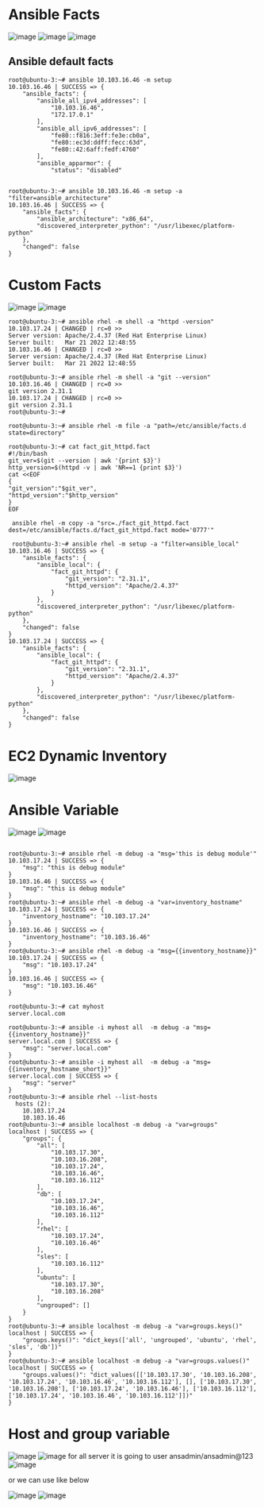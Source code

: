 Ansible Facts
=============

![image](https://user-images.githubusercontent.com/53966749/198830279-a3a2aa36-cf64-4d93-9220-8b3aa3753b3b.png)
![image](https://user-images.githubusercontent.com/53966749/198830306-21fad876-d31c-4216-8732-4b12559781ca.png)
![image](https://user-images.githubusercontent.com/53966749/198830450-d7406faa-de76-497d-b839-6ff5c9f8bfda.png)


Ansible default facts
---------------------
```
root@ubuntu-3:~# ansible 10.103.16.46 -m setup
10.103.16.46 | SUCCESS => {
    "ansible_facts": {
        "ansible_all_ipv4_addresses": [
            "10.103.16.46",
            "172.17.0.1"
        ],
        "ansible_all_ipv6_addresses": [
            "fe80::f816:3eff:fe3e:cb0a",
            "fe80::ec3d:ddff:fecc:63d",
            "fe80::42:6aff:fedf:4760"
        ],
        "ansible_apparmor": {
            "status": "disabled"


root@ubuntu-3:~# ansible 10.103.16.46 -m setup -a  "filter=ansible_architecture"
10.103.16.46 | SUCCESS => {
    "ansible_facts": {
        "ansible_architecture": "x86_64",
        "discovered_interpreter_python": "/usr/libexec/platform-python"
    },
    "changed": false
}
```
Custom Facts
==============
![image](https://user-images.githubusercontent.com/53966749/198830803-3eee5447-004c-4091-92d5-3db24f627102.png)
![image](https://user-images.githubusercontent.com/53966749/198831585-3e66b0d5-f910-4086-abf3-1071b97daa65.png)

```
root@ubuntu-3:~# ansible rhel -m shell -a "httpd -version"
10.103.17.24 | CHANGED | rc=0 >>
Server version: Apache/2.4.37 (Red Hat Enterprise Linux)
Server built:   Mar 21 2022 12:48:55
10.103.16.46 | CHANGED | rc=0 >>
Server version: Apache/2.4.37 (Red Hat Enterprise Linux)
Server built:   Mar 21 2022 12:48:55

root@ubuntu-3:~# ansible rhel -m shell -a "git --version"
10.103.16.46 | CHANGED | rc=0 >>
git version 2.31.1
10.103.17.24 | CHANGED | rc=0 >>
git version 2.31.1
root@ubuntu-3:~#
```

```
root@ubuntu-3:~# ansible rhel -m file -a "path=/etc/ansible/facts.d state=directory"

root@ubuntu-3:~# cat fact_git_httpd.fact
#!/bin/bash
git_ver=$(git --version | awk '{print $3}')
http_version=$(httpd -v | awk 'NR==1 {print $3}')
cat <<EOF
{
"git_version":"$git_ver",
"httpd_version":"$http_version"
}
EOF

 ansible rhel -m copy -a "src=./fact_git_httpd.fact dest=/etc/ansible/facts.d/fact_git_httpd.fact mode='0777'"
 
 root@ubuntu-3:~# ansible rhel -m setup -a "filter=ansible_local"
10.103.16.46 | SUCCESS => {
    "ansible_facts": {
        "ansible_local": {
            "fact_git_httpd": {
                "git_version": "2.31.1",
                "httpd_version": "Apache/2.4.37"
            }
        },
        "discovered_interpreter_python": "/usr/libexec/platform-python"
    },
    "changed": false
}
10.103.17.24 | SUCCESS => {
    "ansible_facts": {
        "ansible_local": {
            "fact_git_httpd": {
                "git_version": "2.31.1",
                "httpd_version": "Apache/2.4.37"
            }
        },
        "discovered_interpreter_python": "/usr/libexec/platform-python"
    },
    "changed": false
}

```
EC2 Dynamic Inventory
=====================
![image](https://user-images.githubusercontent.com/53966749/198840597-fc729a47-094a-49c6-8ac9-ea92cabbee6d.png)

Ansible Variable
================

![image](https://user-images.githubusercontent.com/53966749/198863792-7279017f-ea8c-4b04-bb26-3c9f53b4dcb5.png)
![image](https://user-images.githubusercontent.com/53966749/198866520-5aedceb8-1f95-4bc7-93b6-862f3b0b5225.png)

```

root@ubuntu-3:~# ansible rhel -m debug -a "msg='this is debug module'"
10.103.17.24 | SUCCESS => {
    "msg": "this is debug module"
}
10.103.16.46 | SUCCESS => {
    "msg": "this is debug module"
}
root@ubuntu-3:~# ansible rhel -m debug -a "var=inventory_hostname"
10.103.17.24 | SUCCESS => {
    "inventory_hostname": "10.103.17.24"
}
10.103.16.46 | SUCCESS => {
    "inventory_hostname": "10.103.16.46"
}
root@ubuntu-3:~# ansible rhel -m debug -a "msg={{inventory_hostname}}"
10.103.17.24 | SUCCESS => {
    "msg": "10.103.17.24"
}
10.103.16.46 | SUCCESS => {
    "msg": "10.103.16.46"
}

root@ubuntu-3:~# cat myhost
server.local.com

root@ubuntu-3:~# ansible -i myhost all  -m debug -a "msg={{inventory_hostname}}"
server.local.com | SUCCESS => {
    "msg": "server.local.com"
}
root@ubuntu-3:~# ansible -i myhost all  -m debug -a "msg={{inventory_hostname_short}}"
server.local.com | SUCCESS => {
    "msg": "server"
}
root@ubuntu-3:~# ansible rhel --list-hosts
  hosts (2):
    10.103.17.24
    10.103.16.46
root@ubuntu-3:~# ansible localhost -m debug -a "var=groups"
localhost | SUCCESS => {
    "groups": {
        "all": [
            "10.103.17.30",
            "10.103.16.208",
            "10.103.17.24",
            "10.103.16.46",
            "10.103.16.112"
        ],
        "db": [
            "10.103.17.24",
            "10.103.16.46",
            "10.103.16.112"
        ],
        "rhel": [
            "10.103.17.24",
            "10.103.16.46"
        ],
        "sles": [
            "10.103.16.112"
        ],
        "ubuntu": [
            "10.103.17.30",
            "10.103.16.208"
        ],
        "ungrouped": []
    }
}
root@ubuntu-3:~# ansible localhost -m debug -a "var=groups.keys()"
localhost | SUCCESS => {
    "groups.keys()": "dict_keys(['all', 'ungrouped', 'ubuntu', 'rhel', 'sles', 'db'])"
}
root@ubuntu-3:~# ansible localhost -m debug -a "var=groups.values()"
localhost | SUCCESS => {
    "groups.values()": "dict_values([['10.103.17.30', '10.103.16.208', '10.103.17.24', '10.103.16.46', '10.103.16.112'], [], ['10.103.17.30', '10.103.16.208'], ['10.103.17.24', '10.103.16.46'], ['10.103.16.112'], ['10.103.17.24', '10.103.16.46', '10.103.16.112']])"
}
```

Host and group variable
=========================

![image](https://user-images.githubusercontent.com/53966749/198926649-ddd9129e-b6c0-4729-8709-66a0625b120c.png)
![image](https://user-images.githubusercontent.com/53966749/198927456-0815a7c2-210f-4973-87e8-b3b4c2221e34.png)
for all server it is going to user ansadmin/ansadmin@123
![image](https://user-images.githubusercontent.com/53966749/198927565-fa6041eb-fbd5-426b-9a9f-2d26c6b9b152.png)

or we can use like below

![image](https://user-images.githubusercontent.com/53966749/198928009-8a503dba-b2b7-4b87-b080-ce248505b45c.png)
![image](https://user-images.githubusercontent.com/53966749/198928702-34521e80-d44d-4a61-84fc-abbe1c0379ef.png)



